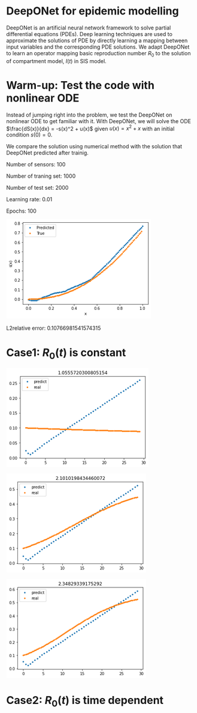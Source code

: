 # DeepONet for epidemic modelling

DeepONet is an artificial neural network framework to solve partial differential equations (PDEs). Deep learning techniques are used to approximate the solutions of PDE by directly learning a mapping between input variables and the corresponding PDE solutions. We adapt DeepONet to learn an operator mapping basic reproduction number $R_0$ to the solution of compartment model, $I(t)$ in SIS model.

# Warm-up: Test the code with nonlinear ODE

Instead of jumping right into the problem, we test the DeepONet on nonlinear ODE to get familiar with it. With DeepONet, we will solve the ODE $\frac{dS(x)}{dx} = -s(x)^2 + u(x)$ given $u(x) = x^2 + x$ with an initial condition $s(0) = 0$.

We compare the solution using numerical method with the solution that DeepONet predicted after trainig. 

Number of sensors: 100

Number of traning set: 1000

Number of test set: 2000

Learning rate: 0.01

Epochs: 100

![Alt text](/Example.png)

L2relative error: 0.10766981541574315

# Case1: $R_0(t)$ is constant

![Alt text](/R=1.05.png)

![Alt text](/R=2.1.png)

![Alt text](/R=2.3.png)

# Case2: $R_0(t)$ is time dependent
